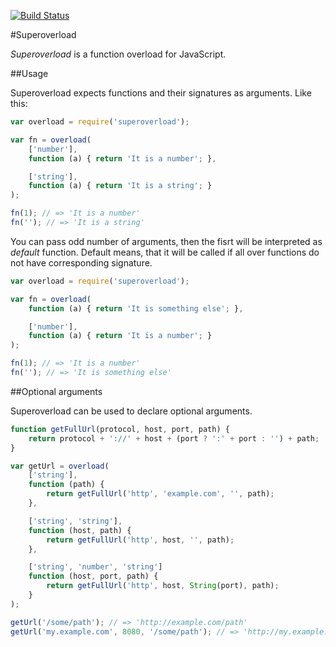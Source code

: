 [![Build Status](https://travis-ci.org/verkholantsev/superoverload.svg?branch=master)](https://travis-ci.org/verkholantsev/superoverload)

#Superoverload

_Superoverload_ is a function overload for JavaScript.

##Usage

Superoverload expects functions and their signatures as arguments. Like this:

```javascript
var overload = require('superoverload');

var fn = overload(
    ['number'],
    function (a) { return 'It is a number'; },

    ['string'],
    function (a) { return 'It is a string'; }
);

fn(1); // => 'It is a number'
fn(''); // => 'It is a string'
```

You can pass odd number of arguments, then the fisrt will be interpreted as _default_ function. Default means, that it will be called if all over functions do not have corresponding signature.

```javascript
var overload = require('superoverload');

var fn = overload(
    function (a) { return 'It is something else'; },

    ['number'],
    function (a) { return 'It is a number'; }
);

fn(1); // => 'It is a number'
fn(''); // => 'It is something else'
```

##Optional arguments

Superoverload can be used to declare optional arguments.

```javascript
function getFullUrl(protocol, host, port, path) {
    return protocol + '://' + host + (port ? ':' + port : '') + path;
}

var getUrl = overload(
    ['string'],
    function (path) {
        return getFullUrl('http', 'example.com', '', path);
    },

    ['string', 'string'],
    function (host, path) {
        return getFullUrl('http', host, '', path);
    },

    ['string', 'number', 'string']
    function (host, port, path) {
        return getFullUrl('http', host, String(port), path);
    }
);

getUrl('/some/path'); // => 'http://example.com/path'
getUrl('my.example.com', 8080, '/some/path'); // => 'http://my.example.com:8080/somepath'

```
